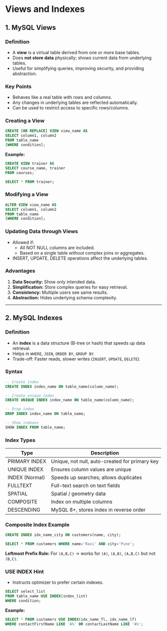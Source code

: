 # Views and Indexes

## 1. MySQL Views

### Definition
- A **view** is a virtual table derived from one or more base tables.
- Does **not store data** physically; shows current data from underlying tables.
- Useful for simplifying queries, improving security, and providing abstraction.

### Key Points
- Behaves like a real table with rows and columns.
- Any changes in underlying tables are reflected automatically.
- Can be used to restrict access to specific rows/columns.

### Creating a View
```sql
CREATE [OR REPLACE] VIEW view_name AS
SELECT column1, column2
FROM table_name
[WHERE condition];
```

**Example:**
```sql
CREATE VIEW trainer AS
SELECT course_name, trainer
FROM courses;

SELECT * FROM trainer;
```

### Modifying a View
```sql
ALTER VIEW view_name AS
SELECT column1, column2
FROM table_name
[WHERE condition];
```

### Updating Data through Views
- Allowed if:
  - All NOT NULL columns are included.
  - Based on a single table without complex joins or aggregates.
- INSERT, UPDATE, DELETE operations affect the underlying tables.

### Advantages
1. **Data Security:** Show only intended data.
2. **Simplification:** Store complex queries for easy retrieval.
3. **Consistency:** Multiple users see same results.
4. **Abstraction:** Hides underlying schema complexity.

---

## 2. MySQL Indexes

### Definition
- An **index** is a data structure (B-tree or hash) that speeds up data retrieval.
- Helps in `WHERE`, `JOIN`, `ORDER BY`, `GROUP BY`.
- Trade-off: Faster reads, slower writes (`INSERT`, `UPDATE`, `DELETE`).

### Syntax
```sql
-- Create index
CREATE INDEX index_name ON table_name(column_name);

-- Create unique index
CREATE UNIQUE INDEX index_name ON table_name(column_name);

-- Drop index
DROP INDEX index_name ON table_name;

-- Show indexes
SHOW INDEX FROM table_name;
```

### Index Types
| Type           | Description |
|----------------|-------------|
| PRIMARY INDEX  | Unique, not null, auto-created for primary key |
| UNIQUE INDEX   | Ensures column values are unique |
| INDEX (Normal) | Speeds up searches; allows duplicates |
| FULLTEXT       | Full-text search on text fields |
| SPATIAL        | Spatial / geometry data |
| COMPOSITE      | Index on multiple columns |
| DESCENDING     | MySQL 8+, stores index in reverse order |

### Composite Index Example
```sql
CREATE INDEX idx_name_city ON customers(name, city);

SELECT * FROM customers WHERE name='Ravi' AND city='Pune';
```
**Leftmost Prefix Rule:** For `(A,B,C)` → works for `(A)`, `(A,B)`, `(A,B,C)` but not `(B,C)`.

### USE INDEX Hint
- Instructs optimizer to prefer certain indexes.
```sql
SELECT select_list
FROM table_name USE INDEX(index_list)
WHERE condition;
```

**Example:**
```sql
SELECT * FROM customers USE INDEX(idx_name_fl, idx_name_lf)
WHERE contactFirstName LIKE 'A%' OR contactLastName LIKE 'A%';
```
